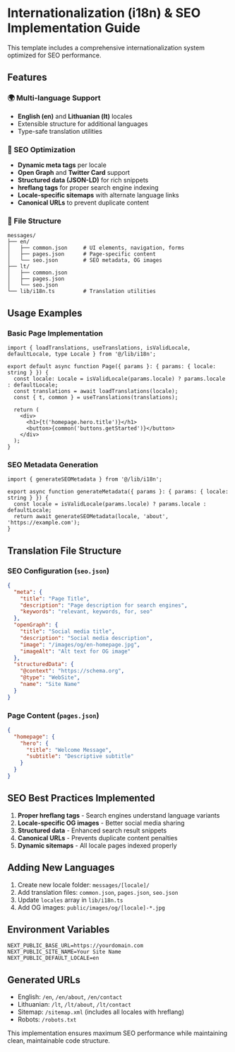 # Internationalization (i18n) & SEO Implementation Guide

This template includes a comprehensive internationalization system optimized for SEO performance.

## Features

### 🌍 Multi-language Support
- **English (en)** and **Lithuanian (lt)** locales
- Extensible structure for additional languages
- Type-safe translation utilities

### 🚀 SEO Optimization
- **Dynamic meta tags** per locale
- **Open Graph** and **Twitter Card** support
- **Structured data (JSON-LD)** for rich snippets
- **hreflang tags** for proper search engine indexing
- **Locale-specific sitemaps** with alternate language links
- **Canonical URLs** to prevent duplicate content

### 📁 File Structure
```
messages/
├── en/
│   ├── common.json     # UI elements, navigation, forms
│   ├── pages.json      # Page-specific content
│   └── seo.json        # SEO metadata, OG images
├── lt/
│   ├── common.json
│   ├── pages.json
│   └── seo.json
└── lib/i18n.ts         # Translation utilities
```

## Usage Examples

### Basic Page Implementation
```tsx
import { loadTranslations, useTranslations, isValidLocale, defaultLocale, type Locale } from '@/lib/i18n';

export default async function Page({ params }: { params: { locale: string } }) {
  const locale: Locale = isValidLocale(params.locale) ? params.locale : defaultLocale;
  const translations = await loadTranslations(locale);
  const { t, common } = useTranslations(translations);

  return (
    <div>
      <h1>{t('homepage.hero.title')}</h1>
      <button>{common('buttons.getStarted')}</button>
    </div>
  );
}
```

### SEO Metadata Generation
```tsx
import { generateSEOMetadata } from '@/lib/i18n';

export async function generateMetadata({ params }: { params: { locale: string } }) {
  const locale = isValidLocale(params.locale) ? params.locale : defaultLocale;
  return await generateSEOMetadata(locale, 'about', 'https://example.com');
}
```

## Translation File Structure

### SEO Configuration (`seo.json`)
```json
{
  "meta": {
    "title": "Page Title",
    "description": "Page description for search engines",
    "keywords": "relevant, keywords, for, seo"
  },
  "openGraph": {
    "title": "Social media title",
    "description": "Social media description",
    "image": "/images/og/en-homepage.jpg",
    "imageAlt": "Alt text for OG image"
  },
  "structuredData": {
    "@context": "https://schema.org",
    "@type": "WebSite",
    "name": "Site Name"
  }
}
```

### Page Content (`pages.json`)
```json
{
  "homepage": {
    "hero": {
      "title": "Welcome Message",
      "subtitle": "Descriptive subtitle"
    }
  }
}
```

## SEO Best Practices Implemented

1. **Proper hreflang tags** - Search engines understand language variants
2. **Locale-specific OG images** - Better social media sharing
3. **Structured data** - Enhanced search result snippets
4. **Canonical URLs** - Prevents duplicate content penalties
5. **Dynamic sitemaps** - All locale pages indexed properly

## Adding New Languages

1. Create new locale folder: `messages/[locale]/`
2. Add translation files: `common.json`, `pages.json`, `seo.json`
3. Update `locales` array in `lib/i18n.ts`
4. Add OG images: `public/images/og/[locale]-*.jpg`

## Environment Variables

```env
NEXT_PUBLIC_BASE_URL=https://yourdomain.com
NEXT_PUBLIC_SITE_NAME=Your Site Name
NEXT_PUBLIC_DEFAULT_LOCALE=en
```

## Generated URLs

- English: `/en`, `/en/about`, `/en/contact`
- Lithuanian: `/lt`, `/lt/about`, `/lt/contact`
- Sitemap: `/sitemap.xml` (includes all locales with hreflang)
- Robots: `/robots.txt`

This implementation ensures maximum SEO performance while maintaining clean, maintainable code structure.
